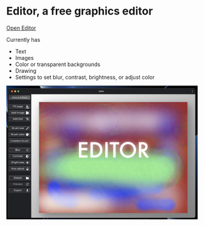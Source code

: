 # Editor, a free graphics editor

[Open Editor](https://lb123658.github.io/canvas/editor/index.html)

Currently has
* Text
* Images
* Color or transparent backgrounds
* Drawing
* Settings to set blur, contrast, brightness, or adjust color

![Editor](editor/images/screenshot.png)
